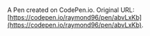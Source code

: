 # 

A Pen created on CodePen.io. Original URL: [https://codepen.io/raymond96/pen/abvLxKb](https://codepen.io/raymond96/pen/abvLxKb).


